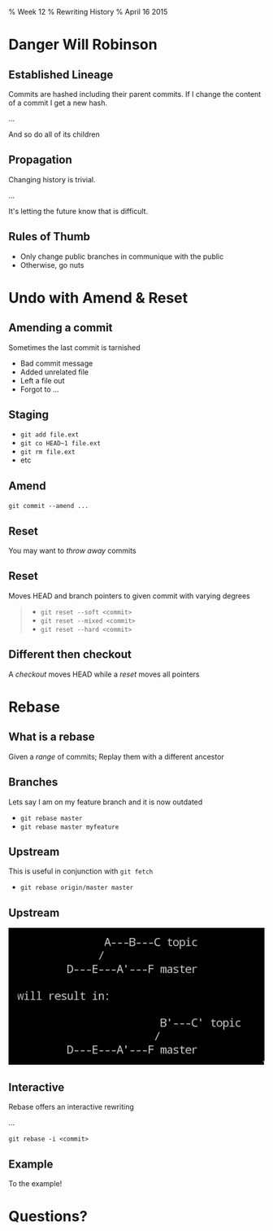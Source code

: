 % Week 12
% Rewriting History
% April 16 2015

# Danger Will Robinson

## Established Lineage

Commits are hashed including their parent commits. If I change the content of a
commit I get a new hash.

...

And so do all of its children

## Propagation

Changing history is trivial.

...

It's letting the future know that is difficult.

## Rules of Thumb

* Only change public branches in communique with the public
* Otherwise, go nuts

# Undo with Amend & Reset

## Amending a commit

Sometimes the last commit is tarnished

* Bad commit message
* Added unrelated file
* Left a file out
* Forgot to ...

## Staging

* `git add file.ext`
* `git co HEAD~1 file.ext`
* `git rm file.ext`
* etc

## Amend

`git commit --amend ...`

## Reset

You may want to *throw away* commits

## Reset

Moves HEAD and branch pointers to given commit with varying degrees

> * `git reset --soft <commit>`
> * `git reset --mixed <commit>`
> * `git reset --hard <commit>`

## Different then checkout

A *checkout* moves HEAD while a *reset* moves all pointers

# Rebase

## What is a rebase
Given a *range* of commits; Replay them with a different ancestor

## Branches

Lets say I am on my feature branch and it is now outdated

* `git rebase master`
* `git rebase master myfeature`

## Upstream

This is useful in conjunction with `git fetch`

* `git rebase origin/master master`

## Upstream

![Upstream][1]

## Interactive

Rebase offers an interactive rewriting

...

`git rebase -i <commit>`

## Example

To the example!

# Questions?

[1]: images/upstream.png
